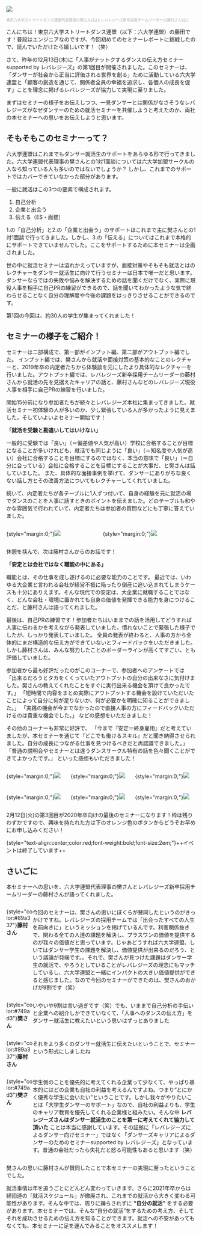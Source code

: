 ![](https://dancers-career-2019-stg.herokuapp.com/img/topics/20190206/1.jpg)

<div style="font-size:.7em;color:#aaaaaa;">東京六大学ストリートダンス連盟代表理事の樊さん(右)とレバレジーズ新卒採用チームリーダーの藤村さん(左)</div>

こんにちは！東京六大学ストリートダンス連盟（以下：六大学連盟）の藤田です！普段はエンジニアなのですが、今回初めてのセミナーレポートに挑戦したので、読んでいただけたら嬉しいです！（笑）

さて、昨年の12月13日(木)に「人事がナットクするダンスの伝え方セミナー supported by レバレジーズ」の第1回目が開催されました。このセミナーは、「ダンサーが社会から正当に評価される世界を創る」ために活動している六大学連盟と「顧客の創造を通じて、関係者全員の幸福を追求し、各個人の成長を促す」ことを理念に掲げるレバレジーズが協力して実現に至りました。

まずはセミナーの様子をお伝えしつつ、一見ダンサーとは関係がなさそうなレバレジーズがなぜダンサーのための就活セミナーを共催しようと考えたのか、両社の本セミナーへの思いをお伝えしようと思います。

## そもそもこのセミナーって？

六大学連盟はこれまでもダンサー就活生のサポートをあらゆる形で行ってきました。六大学連盟代表理事の樊さんとの1対1面談については六大学加盟サークルの人なら知っている人も多いのではないでしょうか？
しかし、これまでのサポートではカバーできていなかった部分があります。

一般に就活はこの3つの要素で構成されます。

1. 自己分析
2. 企業と出会う
3. 伝える（ES・面接）

1.の「自己分析」と2.の「企業と出会う」のサポートはこれまで主に樊さんとの1対1面談で行ってきました。しかし、3.の「伝える」についてはこれまで本格的にサポートできていませんでした。ここをサポートするために本セミナーは企画されました。

世の中に就活セミナーは溢れかえっていますが、面接対策やそもそも就活とはのレクチャーをダンサー就活生に向けて行うセミナーは日本で唯一だと思います。ダンサーならではの失敗や悩みを解決するための話を聞くだけでなく、実際に現役人事を相手に自己PRの練習ができるので、話を聞いてわかったような気で終わらせることなく自分の理解度や今後の課題をはっきりさせることができるのです。

第1回の今回は、約30人の学生が集まってくれました！

## セミナーの様子をご紹介！</h3>

セミナーは二部構成で、第一部がインプット編、第二部がアウトプット編でした。
インプット編では、樊さんから就活や面接対策の基本的なことのレクチャーと、2019年卒の内定者たちから体験談を元にしたより具体的なレクチャーを行いました。アウトプット編では、レバレジーズ新卒採用チームリーダーの藤村さんから就活の先を見据えたキャリアの話と、藤村さんなどのレバレジーズ現役人事を相手に自己PRの練習を行いました。

開始15分前になり参加者たちが続々とレバレジーズ本社に集まってきました。就活セミナー初体験の人が多いのか、少し緊張している人が多かったように見えました。そしていよいよセミナー開始です！

**「就活を受験と勘違いしてはいけない」**

一般的に受験では「良い」（＝偏差値や人気が高い）学校に合格することが目標になることが多いけれども、就活でも同じように「良い」（＝知名度や人気が高い）会社に合格することを目標にするのではなく、本当の意味で「良い」（＝自分に合っている）会社に合格することを目標にすることが大事だ、と樊さんは話していました。
また、具体的な面接事例を挙げて、ダンサーにありがちな良くない話し方とその改善方法についてもレクチャーしてくれていました。

続いて、内定者たちが各テーブルに1人ずつ付いて、自身の経験を元に就活の場でダンスのことを人事に話すときのポイントを伝えました。どのテーブルも和やかな雰囲気で行われていて、内定者たちは参加者の質問などにも丁寧に答えていました。

<div style="display:grid;grid-template-columns:1fr 1fr;grid-gap:1vw;">

{style="margin:0;"}![](https://dancers-career-2019-stg.herokuapp.com/img/topics/20190206/2.jpg)

{style="margin:0;"}![](https://dancers-career-2019-stg.herokuapp.com/img/topics/20190206/3.jpg)

</div>

休憩を挟んで、次は藤村さんからのお話です！

**「安定とは会社ではなく職能の中にある」**

職能とは、その仕事を成し遂げるのに必要な能力のことです。
最近では、いわゆる大企業と言われる会社が経営不振に陥ったり倒産に追い込まれてしまうケースも十分にありえます。そんな現代での安定は、大企業に就職することではなく、どんな会社・環境に置かれても自身の価値を発揮できる能力を身につけることだ、と藤村さんは語ってくれました。

最後は、自己PRの練習です！参加者たちはいままでの話を活用してどうすれば人事に伝わるかを考えながら発表していました。慣れないことで緊張した様子でしたが、しっかり発表していました。
全員の発表が終わると、人事の方から全体的にまだ構造的な伝え方ができていないとフィードバックをいただきました。しかし藤村さんは、みんな努力したことのボーダーラインが高くてすごい、とも評価していました。

参加者から最も好評だったのがこのコーナーで、参加者へのアンケートでは
「出来るだろうとタカをくくっていたアウトプットの自分の出来なさに気付けました。樊さんの教えてくれたことをすぐに実行出来る機会を頂けて良かったです。」
「短時間で内容をまとめ実際にアウトプットする機会を設けていただいたことによって自分に何が足りないか、何が必要かを明確に知ることができました。」
「実践の機会が今までなかったので直接人事の方にフィードバックいただけるのは貴重な機会でした。」
などの感想をいただきました！

その他のコーナーも非常に好評で、
「今まで『安定＝終身雇用』だと考えていましたが、本セミナーを通じて『どこでも働けるスキル』だと聞き納得させられました。自分の成長につながる仕事を見つけるべきだと再認識できました。」
「普通の説明会やセミナーとは違うダンスサークル特有の話を色々聞くことができてよかったです。」
といった感想もいただきました！

<div style="display:grid;grid-template-columns:1fr 1fr 1fr;grid-gap:1vw;">

{style="margin:0;"}![](https://dancers-career-2019-stg.herokuapp.com/img/topics/20190206/4.jpg)

{style="margin:0;"}![](https://dancers-career-2019-stg.herokuapp.com/img/topics/20190206/5.jpg)

{style="margin:0;"}![](https://dancers-career-2019-stg.herokuapp.com/img/topics/20190206/6.jpg)

{style="margin:0;"}![](https://dancers-career-2019-stg.herokuapp.com/img/topics/20190206/7.jpg)

{style="margin:0;"}![](https://dancers-career-2019-stg.herokuapp.com/img/topics/20190206/8.jpg)

{style="margin:0;"}![](https://dancers-career-2019-stg.herokuapp.com/img/topics/20190206/9.jpg)

</div>

2月12日(火)の第3回目が2020年卒向けの最後のセミナーになります！枠は残りわずかですので、興味を持たれた方は下のオレンジ色のボタンからどうぞお早めにお申し込みください！

{style="text-align:center;color:red;font-weight:bold;font-size:2em;"}++イベントは終了しています++

## さいごに

本セミナーへの思いを、六大学連盟代表理事の樊さんとレバレジーズ新卒採用チームリーダーの藤村さんが語ってくれました。

<div style="display:grid;grid-template-columns:5em 1fr;">

{style="color:#89a337"}**藤村さん**

今回のセミナーは、樊さんの思いにぼくらが賛同したというのがきっかけですね。レバレジーズの採用チームでは「出会ったすべての人生を前向きに」というミッションを掲げているんです。利害関係抜きで、関わる全ての人達の課題を解決し、プラスワンの価値を提供するのが我々の価値だと思っています。じゃあどうすれば六大学連盟、しいてはダンサー学生の課題を解決し、価値提供が出来るのだろう、という議論が発端です。。それで、樊さんが見つけた課題はダンサー学生の就活で、やろうとしていることがレバレジーズの理念にもマッチしているし、六大学連盟と一緒にインパクトの大きい価値提供ができると感じました。なので今回のセミナーができたのは、樊さんのおかげが9割です（笑）

{style="color:#749ad3"}**樊さん**

いやいや9割は言い過ぎです（笑）でも、いままで自己分析の手伝いと企業への紹介しかできていなくて、「人事へのダンスの伝え方」をダンサー就活生に教えたいという思いはずっとありました

{style="color:#89a337"}**藤村さん**

それをより多くのダンサー就活生に伝えたいということで、セミナーという形式にしましたね

{style="color:#749ad3"}**樊さん**

学生側のことを優先的に考えてくれる企業って少なくて、やっぱり基本的にはどの企業も自社の利益を考えるんですよね。つまり“とにかく優秀な学生に会いたい”ということです。しかし我々がやりたいことは「大学生ダンサーのサポート」なので、自社の利益よりも、学生のキャリア教育を優先してくれる企業様と組みたい。そんな中 **レバレジーズさんはダンサー就活生のことを第一に考えてくれて協力して頂いた** ことは本当に感謝しています。その証拠に「レバレジーズによるダンサー向けセミナー」ではなく「ダンサーズキャリアによるダンサーのためのセミナーsupported by レバレジーズ」となっています。普通の会社だったら失礼だと怒る可能性もあると思います（笑）
</div>

樊さんの思いに藤村さんが賛同したことで本セミナーの実現に至ったということでした。

就活事情は年を追うごとにどんどん変わっていきます。さらに2021年卒からは経団連の「就活スケジュール」が撤廃され、これまでの就活から大きく変わる可能性があります。そんな中では、周りに踊らされずに **“自分の就活”** をする必要があります。本セミナーでは、そんな“自分の就活”をするための考え方、そしてそれを成功させるための伝え方を知ることができます。就活への不安があってもなくても、本セミナーに足を運んでみることをオススメします！